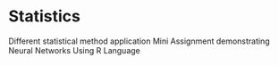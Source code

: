 # Statistics
Different statistical method application
Mini Assignment demonstrating Neural Networks Using R Language
